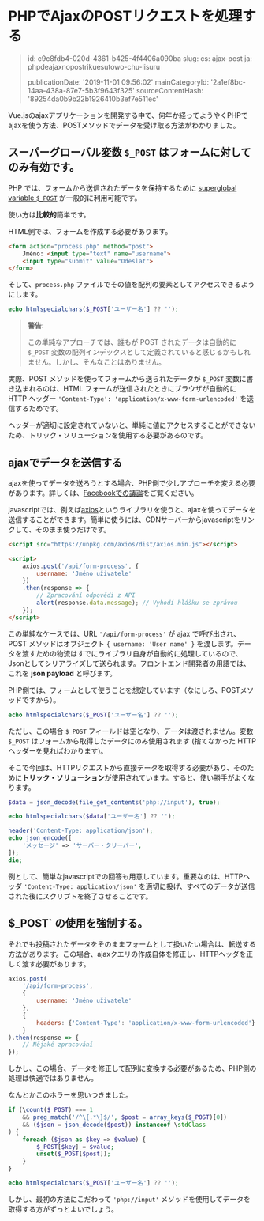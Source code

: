 PHPでAjaxのPOSTリクエストを処理する
=======================

> id: c9c8fdb4-020d-4361-b425-4f4406a090ba
> slug:
> 	cs: ajax-post
> 	ja: phpdeajaxnopostrikuesutowo-chu-lisuru
> 
> publicationDate: '2019-11-01 09:56:02'
> mainCategoryId: '2a1ef8bc-14aa-438a-87e7-5b3f9643f325'
> sourceContentHash: '89254da0b9b22b1926410b3ef7e511ec'

Vue.jsのajaxアプリケーションを開発する中で、何年か経ってようやくPHPでajaxを使う方法、POSTメソッドでデータを受け取る方法がわかりました。

スーパーグローバル変数 `$_POST` はフォームに対してのみ有効です。
-------------------------------------------------------------

PHP では、フォームから送信されたデータを保持するために <a href="/superglobal-variable">superglobal variable `$_POST`</a> が一般的に利用可能です。

使い方は**比較的**簡単です。

HTML側では、フォームを作成する必要があります。

```html
<form action="process.php" method="post">
    Jméno: <input type="text" name="username">
    <input type="submit" value="Odeslat">
</form>
```

そして、`process.php` ファイルでその値を配列の要素としてアクセスできるようにします。

```php
echo htmlspecialchars($_POST['ユーザー名'] ?? '');
```

> **警告:**
>
> この単純なアプローチでは、誰もが POST されたデータは自動的に `$_POST` 変数の配列インデックスとして定義されていると感じるかもしれません。しかし、そんなことはありません。

実際、POST メソッドを使ってフォームから送られたデータが `$_POST` 変数に書き込まれるのは、HTML フォームが送信されたときにブラウザが自動的に HTTP ヘッダー `'Content-Type': 'application/x-www-form-urlencoded'` を送信するためです。

ヘッダーが適切に設定されていないと、単純に値にアクセスすることができないため、トリック・ソリューションを使用する必要があるのです。

ajaxでデータを送信する
-------------------

ajaxを使ってデータを送ろうとする場合、PHP側で少しアプローチを変える必要があります。詳しくは、<a href="https://www.facebook.com/groups/frontendisti/permalink/2372671669611010/">Facebookでの議論</a>をご覧ください。

javascriptでは、例えば<a href="https://github.com/axios/axios">axios</a>というライブラリを使うと、ajaxを使ってデータを送信することができます。簡単に使うには、CDNサーバーからjavascriptをリンクして、そのまま使うだけです。

```html
<script src="https://unpkg.com/axios/dist/axios.min.js"></script>

<script>
    axios.post('/api/form-process', {
        username: 'Jméno uživatele'
    })
    .then(response => {
        // Zpracování odpovědi z API
        alert(response.data.message); // Vyhodí hlášku se zprávou
    });
</script>
```

この単純なケースでは、URL `'/api/form-process'` が ajax で呼び出され、POST メソッドはオブジェクト `{ username: 'User name' }` を渡します。データを渡すための物流はすでにライブラリ自身が自動的に処理しているので、Jsonとしてシリアライズして送られます。フロントエンド開発者の用語では、これを **json payload** と呼びます。

PHP側では、フォームとして使うことを想定しています（なにしろ、POSTメソッドですから）。

```php
echo htmlspecialchars($_POST['ユーザー名'] ?? '');
```

ただし、この場合 `$_POST` フィールドは空となり、データは渡されません。変数 `$_POST` はフォームから取得したデータにのみ使用されます (捨てなかった HTTP ヘッダーを見ればわかります)。

そこで今回は、HTTPリクエストから直接データを取得する必要があり、そのために**トリック・ソリューション**が使用されています。すると、使い勝手がよくなります。

```php
$data = json_decode(file_get_contents('php://input'), true);

echo htmlspecialchars($data['ユーザー名'] ?? '');

header('Content-Type: application/json');
echo json_encode([
    'メッセージ' => 'サーバー・クリーパー',
]);
die;
```

例として、簡単なjavascriptでの回答も用意しています。重要なのは、HTTPヘッダ `'Content-Type: application/json'` を適切に投げ、すべてのデータが送信された後にスクリプトを終了させることです。

$_POST` の使用を強制する。
-------------------------

それでも投稿されたデータをそのままフォームとして扱いたい場合は、転送する方法があります。この場合、ajaxクエリの作成自体を修正し、HTTPヘッダを正しく渡す必要があります。

```js
axios.post(
    '/api/form-process',
    {
        username: 'Jméno uživatele'
    },
    {
        headers: {'Content-Type': 'application/x-www-form-urlencoded'}
    }
).then(response => {
    // Nějaké zpracování
});
```

しかし、この場合、データを修正して配列に変換する必要があるため、PHP側の処理は快適ではありません。

なんとかこのホラーを思いつきました。

```php
if (\count($_POST) === 1
    && preg_match('/^\{.*\}$/', $post = array_keys($_POST)[0])
    && ($json = json_decode($post)) instanceof \stdClass
) {
    foreach ($json as $key => $value) {
        $_POST[$key] = $value;
        unset($_POST[$post]);
    }
}

echo htmlspecialchars($_POST['ユーザー名'] ?? '');
```

しかし、最初の方法にこだわって `'php://input'` メソッドを使用してデータを取得する方がずっとよいでしょう。
